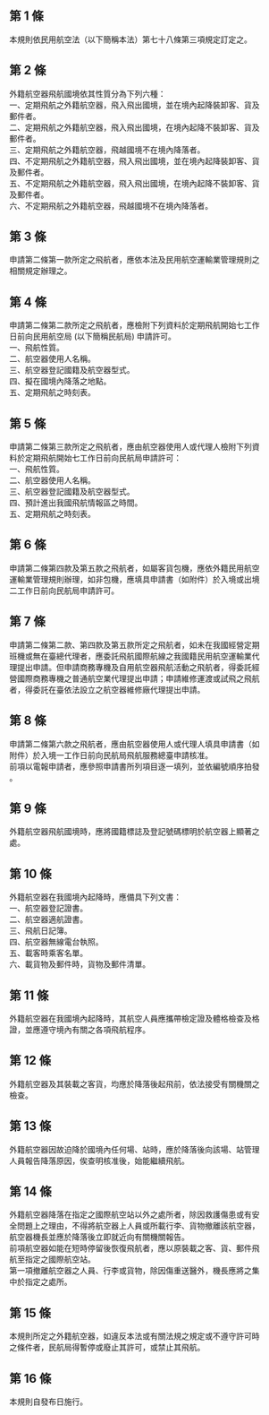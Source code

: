 第 1 條
-------
本規則依民用航空法（以下簡稱本法）第七十八條第三項規定訂定之。

第 2 條
-------
外籍航空器飛航國境依其性質分為下列六種：  
一、定期飛航之外籍航空器，飛入飛出國境，並在境內起降裝卸客、貨及  
    郵件者。  
二、定期飛航之外籍航空器，飛入飛出國境，在境內起降不裝卸客、貨及  
    郵件者。  
三、定期飛航之外籍航空器，飛越國境不在境內降落者。  
四、不定期飛航之外籍航空器，飛入飛出國境，並在境內起降裝卸客、貨  
    及郵件者。  
五、不定期飛航之外籍航空器，飛入飛出國境，在境內起降不裝卸客、貨  
    及郵件者。  
六、不定期飛航之外籍航空器，飛越國境不在境內降落者。

第 3 條
-------
申請第二條第一款所定之飛航者，應依本法及民用航空運輸業管理規則之  
相關規定辦理之。

第 4 條
-------
申請第二條第二款所定之飛航者，應檢附下列資料於定期飛航開始七工作  
日前向民用航空局 (以下簡稱民航局) 申請許可。  
一、飛航性質。  
二、航空器使用人名稱。  
三、航空器登記國籍及航空器型式。  
四、擬在國境內降落之地點。  
五、定期飛航之時刻表。

第 5 條
-------
申請第二條第三款所定之飛航者，應由航空器使用人或代理人檢附下列資  
料於定期飛航開始七工作日前向民航局申請許可：  
一、飛航性質。  
二、航空器使用人名稱。  
三、航空器登記國籍及航空器型式。  
四、預計進出我國飛航情報區之時間。  
五、定期飛航之時刻表。

第 6 條
-------
申請第二條第四款及第五款之飛航者，如屬客貨包機，應依外籍民用航空  
運輸業管理規則辦理，如非包機，應填具申請書（如附件）於入境或出境  
二工作日前向民航局申請許可。

第 7 條
-------
申請第二條第二款、第四款及第五款所定之飛航者，如未在我國經營定期  
班機或無在臺總代理者，應委託飛航國際航線之我國籍民用航空運輸業代  
理提出申請。但申請商務專機及自用航空器飛航活動之飛航者，得委託經  
營國際商務專機之普通航空業代理提出申請；申請維修運渡或試飛之飛航  
者，得委託在臺依法設立之航空器維修廠代理提出申請。

第 8 條
-------
申請第二條第六款之飛航者，應由航空器使用人或代理人填具申請書（如  
附件）於入境一工作日前向民航局飛航服務總臺申請核准。  
前項以電報申請者，應參照申請書所列項目逐一填列，並依編號順序拍發  
。

第 9 條
-------
外籍航空器飛航國境時，應將國籍標誌及登記號碼標明於航空器上顯著之  
處。

第 10 條
--------
外籍航空器在我國境內起降時，應備具下列文書：  
一、航空器登記證書。  
二、航空器適航證書。  
三、飛航日記簿。  
四、航空器無線電台執照。  
五、載客時乘客名單。  
六、載貨物及郵件時，貨物及郵件清單。

第 11 條
--------
外籍航空器在我國境內起降時，其航空人員應攜帶檢定證及體格檢查及格  
證，並應遵守境內有關之各項飛航程序。

第 12 條
--------
外籍航空器及其裝載之客貨，均應於降落後起飛前，依法接受有關機關之  
檢查。

第 13 條
--------
外籍航空器因故迫降於國境內任何場、站時，應於降落後向該場、站管理  
人員報告降落原因，俟查明核准後，始能繼續飛航。

第 14 條
--------
外籍航空器降落在指定之國際航空站以外之處所者，除因救護傷患或有安  
全問題上之理由，不得將航空器上人員或所載行李、貨物撤離該航空器，  
航空器機長並應於降落後立即就近向有關機關報告。  
前項航空器如能在短時停留後恢復飛航者，應以原裝載之客、貨、郵件飛  
航至指定之國際航空站。  
第一項撤離航空器之人員、行李或貨物，除因傷重送醫外，機長應將之集  
中於指定之處所。

第 15 條
--------
本規則所定之外籍航空器，如違反本法或有關法規之規定或不遵守許可時  
之條件者，民航局得暫停或廢止其許可，或禁止其飛航。

第 16 條
--------
本規則自發布日施行。

